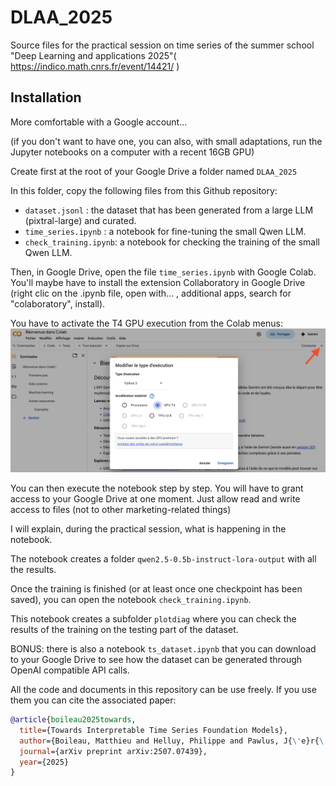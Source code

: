 # DLAA_2025
Source files for the practical session on time series of the summer school "Deep Learning and applications 2025"( https://indico.math.cnrs.fr/event/14421/ )

## Installation
More comfortable with a Google account...

(if you don't want to have one, you can also, with small adaptations, run the Jupyter notebooks on a computer with a recent 16GB GPU)

Create first at the root of your Google Drive a folder named `DLAA_2025`

In this folder, copy the following files from this Github repository:

- `dataset.jsonl` : the dataset that has been generated from a large LLM (pixtral-large) and curated.
- `time_series.ipynb` : a notebook for fine-tuning the small Qwen LLM.
- `check_training.ipynb`: a notebook for checking the training of the small Qwen LLM.

Then, in Google Drive, open the file `time_series.ipynb` with Google Colab. You'll maybe have to install the extension Collaboratory in Google Drive (right clic on the .ipynb file, open with... , additional apps, search for "colaboratory", install).

You have to activate the T4 GPU execution from the Colab menus:
![colab_config.png](colab_config.png)

You can then execute the notebook step by step. You will have to grant access to your Google Drive at one moment. Just allow read and write access to files (not to other marketing-related things)

I will explain, during the practical session, what is happening in the notebook.

The notebook creates a folder `qwen2.5-0.5b-instruct-lora-output` with all the results.

Once the training is finished (or at least once one checkpoint has been saved), you can open the notebook `check_training.ipynb`.

This notebook creates a subfolder `plotdiag` where you can check the results of the training on the testing part of the dataset.

BONUS: there is also a notebook `ts_dataset.ipynb` that you can download to your Google Drive to see how the dataset can be generated through OpenAI compatible API calls.

All the code and documents in this repository can be use freely. If you use them you can cite the associated paper:

```bibtex
@article{boileau2025towards,
  title={Towards Interpretable Time Series Foundation Models},
  author={Boileau, Matthieu and Helluy, Philippe and Pawlus, J{\'e}r{\'e}my and Vyetrenko, Svitlana},
  journal={arXiv preprint arXiv:2507.07439},
  year={2025}
}
```